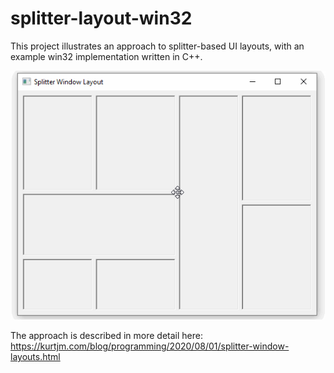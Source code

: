 # splitter-layout-win32

This project illustrates an approach to splitter-based UI layouts, with an example win32 implementation written in C++.

![image](resources/splitter-animated.gif)

The approach is described in more detail here:
https://kurtjm.com/blog/programming/2020/08/01/splitter-window-layouts.html
